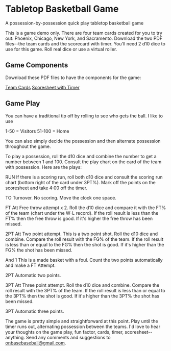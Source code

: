 # Tabletop Basketball Game
A possession-by-possession quick play tabletop basketball game

This is a game demo only. There are four team cards created for you to try out: Phoenix, Chicago, New York, and Sacramento. Download the two PDF files--the team cards and the scorecard with timer. You'll need 2 d10 dice to use for this game. Roll real dice or use a virtual roller.

## Game Components

Download these PDF files to have the components for the game:

[Team Cards]()
[Scoresheet with Timer]()

## Game Play

You can have a traditional tip off by rolling to see who gets the ball. I like to use

1-50 = Visitors
51-100 = Home

You can also simply decide the possession and then alternate possession throughout the game. 

To play a possession, roll the d10 dice and combine the number to get a number between 1 and 100. Consult the play chart on the card of the team with possession. Here are the plays:

RUN
If there is a scoring run, roll both d10 dice and consult the scoring run chart (bottom right of the card under 3PT%). Mark off the points on the scoresheet and take 4:00 off the timer.

TO
Turnover. No scoring. Move the clock one space.

FT Att
Free throw attempt x 2. Roll the d10 dice and compare it with the FT% of the team (chart under the W-L record). If the roll result is less than the FT% then the free throw is good. If it's higher the free throw has been missed.

2PT Att
Two point attempt. This is a two point shot. Roll the d10 dice and combine. Compare the roll result with the FG% of the team. If the roll result is less than or equal to the FG% then the shot is good. If it's higher than the FG% the shot has been missed.

And 1
This is a made basket with a foul. Count the two points automatically and make a FT Attempt.

2PT
Automatic two points.

3PT Att
Three point attempt. Roll the d10 dice and combine. Compare the roll result with the 3PT% of the team. If the roll result is less than or equal to the 3PT% then the shot is good. If it's higher than the 3PT% the shot has been missed.

3PT
Automatic three points.

The game is pretty simple and straightforward at this point. Play until the timer runs out, alternating possession between the teams. I'd love to hear your thoughts on the game play, fun factor, cards, timer, scoresheet--anything. Send any comments and suggestions to onbasebaseball@gmail.com.
